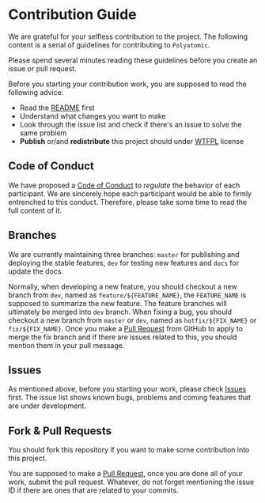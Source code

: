 # Contribution Guide

We are grateful for your selfless contribution to the project. The following content is a serial of guidelines for contributing to `Polyatomic`.

Please spend several minutes reading these guidelines before you create an issue or pull request.

Before you starting your contribution work, you are supposed to read the following advice:

- Read the [README](README.md) first
- Understand what changes you want to make
- Look through the issue list and check if there's an issue to solve the same problem
- **Publish** or/and **redistribute** this project should under [WTFPL](LICENSE) license

## Code of Conduct

We have proposed a [Code of Conduct](CODE_OF_CONDUCT.md) to *regulate* the behavior of each participant. We are sincerely hope each participant would be able to firmly entrenched to this conduct. Therefore, please take some time to read the full content of it.

## Branches

We are currently maintaining three branches: `master` for publishing and deploying the stable features, `dev` for testing new features and `docs` for update the docs.

Normally, when developing a new feature, you should checkout a new branch from `dev`, named as `feature/${FEATURE_NAME}`, the `FEATURE_NAME` is supposed to summarize the new feature. The feature branches will ultimately be merged into `dev` branch. When fixing a bug, you should checkout a new branch from `master` or `dev`, named as `hotfix/${FIX_NAME}` or `fix/${FIX_NAME}`. Once you make a [Pull Request](https://github.com/lenconda/polyatomic/pulls) from GitHub to apply to merge the fix branch and if there are issues related to this, you should mention them in your pull message.

## Issues

As mentioned above, before you starting your work, please check [Issues](https://github.com/lenconda/polyatomic/issues) first. The issue list shows known bugs, problems and coming features that are under development.

## Fork & Pull Requests

You should fork this repository if you want to make some contribution into this project.

You are supposed to make a [Pull Request](https://help.github.com/articles/about-pull-requests/), once you are done all of your work, submit the pull request. Whatever, do not forget mentioning the issue ID if there are ones that are related to your commits.
